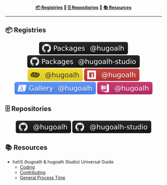 <div align="center"><b>

[📦 Registries](#fa0295c690784651a7b943391e9edc79-registries) 💠 [🗄️ Repositories](#fa0295c690784651a7b943391e9edc79-repositories) 💠 [📚 Resources](#fa0295c690784651a7b943391e9edc79-resources)

</b></div>

---

<h2 id="fa0295c690784651a7b943391e9edc79-registries">📦 Registries</h2>

<div align="center">

[![GitHub Packages: @hugoalh](../asset/badge/registry/github-packages.svg "GitHub Packages: @hugoalh")](https://github.com/hugoalh?tab=packages)
[![GitHub Packages: @hugoalh-studio](../asset/badge/registry/github-packages-studio.svg "GitHub Packages: @hugoalh-studio")](https://github.com/orgs/hugoalh-studio/packages)
[![JSR: @hugoalh](../asset/badge/registry/jsr.svg "JSR: @hugoalh")](https://jsr.io/@hugoalh)
[![NPM: @hugoalh](../asset/badge/registry/npm.svg "NPM: @hugoalh")](https://www.npmjs.com/search?q=%40hugoalh%2F)
[![PowerShell Gallery: @hugoalh](../asset/badge/registry/powershell-gallery.svg "PowerShell Gallery: @hugoalh")](https://www.powershellgallery.com/profiles/hugoalh)
[![Visual Studio Marketplace: @hugoalh](../asset/badge/registry/visual-studio-marketplace.svg "Visual Studio Marketplace: @hugoalh")](https://marketplace.visualstudio.com/publishers/hugoalh)

</div>

<h2 id="fa0295c690784651a7b943391e9edc79-repositories">🗄️ Repositories</h2>

<div align="center">

[![GitHub: @hugoalh](../asset/badge/repository/github.svg "GitHub: @hugoalh")](https://github.com/hugoalh?tab=repositories)
[![GitHub: @hugoalh-studio](../asset/badge/repository/github-studio.svg "GitHub: @hugoalh-studio")](https://github.com/orgs/hugoalh-studio/repositories)

</div>

<h2 id="fa0295c690784651a7b943391e9edc79-resources">📚 Resources</h2>

- hxhS (hugoalh & hugoalh Studio) Universal Guide
  - [Coding](https://github.com/hugoalh/hugoalh/blob/main/universal-guide/coding.md)
  - [Contributing](https://github.com/hugoalh/hugoalh/blob/main/universal-guide/contributing.md)
  - [General Process Time](https://github.com/hugoalh/hugoalh/blob/main/universal-guide/general-process-time.md)
